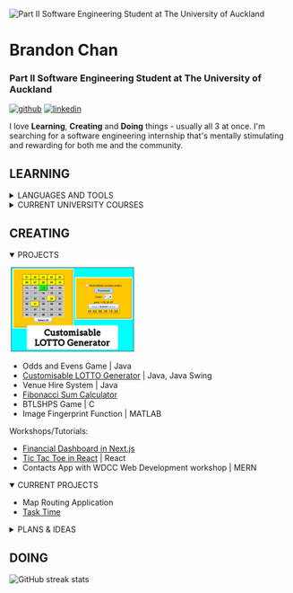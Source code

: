 ![Part II Software Engineering Student at The University of Auckland](https://media.licdn.com/dms/image/D5616AQGDhyCChI5M2A/profile-displaybackgroundimage-shrink_350_1400/0/1709460120711?e=1721260800&v=beta&t=UrPUcMBI4GQe2FaPu6PLMCHnEyzGvP9OYfj_XT-W-94)

# Brandon Chan
### Part II Software Engineering Student at The University of Auckland

[<img src='https://cdn.jsdelivr.net/npm/simple-icons@3.0.1/icons/github.svg' alt='github' height='40'>](https://github.com/br-Chan)  [<img src='https://cdn.jsdelivr.net/npm/simple-icons@3.0.1/icons/linkedin.svg' alt='linkedin' height='40'>](https://www.linkedin.com/in/brandon-sh-chan/)

I love **Learning**, **Creating** and **Doing** things - usually all 3 at once. I'm searching for a software engineering internship that's mentally stimulating and rewarding for both me and the community.

## LEARNING
<details>
<summary>LANGUAGES AND TOOLS</summary>

  | Learned       | Learning      |
  | ------------- |:-------------:|
  | Java      | Everything on the left :) |
  | C/C++      | JavaScript      |
  | MATLAB | CSS      |
  | HTML | Node.js      |
  | Git | React      |
  |  | Next.js      |
</details>
<details>
<summary>CURRENT UNIVERSITY COURSES</summary>

- SOFTENG 281 | Object-Oriented Programming
- SOFTENG 282 | Software Engineering Theory
- COMPSYS 201 | Fundamentals of Computer Engineering
- ENGSCI 211 | Mathematical Modelling 2
</details>

## CREATING
<details open>
<summary>PROJECTS</summary>

[<img src='https://github.com/br-Chan/br-Chan/blob/main/CustomisableLOTTOGenerator.jpg' alt='CustomisableLOTTOGenerator' height='150'>](https://github.com/br-Chan/Customisable-LOTTO-Generator "GUI Java application to randomly generate personalised Lottery numbers")

  - Odds and Evens Game | Java
  - [Customisable LOTTO Generator](https://github.com/br-Chan/Customisable-LOTTO-Generator "GUI Java application to randomly generate personalised Lottery numbers") | Java, Java Swing
  - Venue Hire System | Java
  - [Fibonacci Sum Calculator](https://github.com/br-Chan/FibonacciSum-SE282-2024 "CLI application for Assignment 2 of SOFTENG 282 - Software Engineering Theory")
  - BTLSHPS Game | C
  - Image Fingerprint Function | MATLAB
  
  Workshops/Tutorials:
  - [Financial Dashboard in Next.js](https://github.com/br-Chan/Financial-Dashboard-Next.js "A simplified financial dashboard full-stack web application")
  - [Tic Tac Toe in React](https://github.com/br-Chan/TicTacToe-React "Tic Tac Toe with turn rewinding") | React
  - Contacts App with WDCC Web Development workshop | MERN
  
</details>
<details open>
<summary>CURRENT PROJECTS</summary>

  - Map Routing Application
  - [Task Time](https://github.com/br-Chan/Task-Time "Currently learning the tools and skills needed for this project")
  
</details>
<details>
<summary>PLANS & IDEAS</summary>

  - Personal website to build an interactive version of this page
  
  Random project ideas:
  - NYT Game Ranker - takes the NYT game stats (e.g. Wordle, Mini, Strands,...) and calculates your rank
  - Interactive Königsberg Bridges Map - build your own bridges and try solve it
  - Adjective orderer - automatically sorts a list of adjectives in the proper order based on their type (quantity, size, age, shape, colour, etc)
  - Pokemon but you catch days of the year instead - can only 'catch' today's date, and you win once you get all 366 days (can add a countdown timer, friends/trading system, etc)
  - Create your own dictionary entry - input your own fake word, its defintion and pronounciation to be formatted into a dictionary entry to share with friends
  - Web app for tracking internships
  - Random trolley problem generator
</details>

## DOING





![GitHub streak stats](https://streak-stats.demolab.com/?user=br-Chan)  

